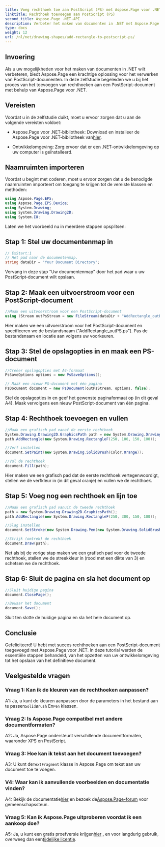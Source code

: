 ```yaml
---
title: Voeg rechthoek toe aan PostScript (PS) met Aspose.Page voor .NET
linktitle: Rechthoek toevoegen aan PostScript (PS)
second_title: Aspose.Page .NET-API
description: Verbeter het maken van documenten in .NET met Aspose.Page. Leer stap voor stap rechthoeken toevoegen aan PostScript-bestanden (PS).
type: docs
weight: 12
url: /nl/net/drawing-shapes/add-rectangle-to-postscript-ps/
---
```

## Invoering

Als u uw mogelijkheden voor het maken van documenten in .NET wilt verbeteren, biedt Aspose.Page een krachtige oplossing voor het verwerken van PostScript-documenten. In deze zelfstudie begeleiden we u bij het proces van het toevoegen van rechthoeken aan een PostScript-document met behulp van Aspose.Page voor .NET.

## Vereisten

Voordat u in de zelfstudie duikt, moet u ervoor zorgen dat u aan de volgende vereisten voldoet:

-  Aspose.Page voor .NET-bibliotheek: Download en installeer de Aspose.Page voor .NET-bibliotheek van[hier](https://releases.aspose.com/page/net/).

- Ontwikkelomgeving: Zorg ervoor dat er een .NET-ontwikkelomgeving op uw computer is geïnstalleerd.

## Naamruimten importeren

Voordat u begint met coderen, moet u ervoor zorgen dat u de benodigde naamruimten importeert om toegang te krijgen tot de vereiste klassen en methoden:

```csharp
using Aspose.Page.EPS;
using Aspose.Page.EPS.Device;
using System.Drawing;
using System.Drawing.Drawing2D;
using System.IO;
```

Laten we het voorbeeld nu in meerdere stappen opsplitsen:

## Stap 1: Stel uw documentenmap in

```csharp
// ExStart:1
// Het pad naar de documentenmap.
string dataDir = "Your Document Directory";
```

Vervang in deze stap "Uw documentenmap" door het pad waar u uw PostScript-document wilt opslaan.

## Stap 2: Maak een uitvoerstroom voor een PostScript-document

```csharp
//Maak een uitvoerstroom voor een PostScript-document
using (Stream outPsStream = new FileStream(dataDir + "AddRectangle_outPS.ps", FileMode.Create))
```

Hier maken we een uitvoerstroom voor het PostScript-document en specificeren we de bestandsnaam ("AddRectangle_outPS.ps"). Pas de bestandsnaam en locatie aan volgens uw voorkeuren.

## Stap 3: Stel de opslagopties in en maak een PS-document

```csharp
//Creëer opslagopties met A4-formaat
PsSaveOptions options = new PsSaveOptions();

// Maak een nieuw PS-document met één pagina
PsDocument document = new PsDocument(outPsStream, options, false);
```

Stel de opslagopties in en geef het gewenste paginaformaat op (in dit geval A4). Maak vervolgens een nieuw PostScript-document van één pagina.

## Stap 4: Rechthoek toevoegen en vullen

```csharp
//Maak een grafisch pad vanaf de eerste rechthoek
System.Drawing.Drawing2D.GraphicsPath path = new System.Drawing.Drawing2D.GraphicsPath();
path.AddRectangle(new System.Drawing.RectangleF(250, 100, 150, 100));

//Verf instellen
document.SetPaint(new System.Drawing.SolidBrush(Color.Orange));

//Vul de rechthoek
document.Fill(path);
```

Hier maken we een grafisch pad dat de eerste rechthoek vertegenwoordigt, stellen we de verfkleur in (in dit geval oranje) en vullen we de rechthoek.

## Stap 5: Voeg nog een rechthoek en lijn toe

```csharp
//Maak een grafisch pad vanuit de tweede rechthoek
path = new System.Drawing.Drawing2D.GraphicsPath();
path.AddRectangle(new System.Drawing.RectangleF(250, 300, 150, 100));

//Slag instellen
document.SetStroke(new System.Drawing.Pen(new System.Drawing.SolidBrush(Color.Red), 3));

//Strijk (omtrek) de rechthoek
document.Draw(path);
```

Net als bij de vorige stap maken we een grafisch pad voor de tweede rechthoek, stellen we de streekkleur in (rood met een dikte van 3) en schetsen we de rechthoek.

## Stap 6: Sluit de pagina en sla het document op

```csharp
//Sluit huidige pagina
document.ClosePage();

//Bewaar het document
document.Save();
```

Sluit ten slotte de huidige pagina en sla het hele document op.

## Conclusie

Gefeliciteerd! U hebt met succes rechthoeken aan een PostScript-document toegevoegd met Aspose.Page voor .NET. In deze tutorial werden de essentiële stappen behandeld, van het opzetten van uw ontwikkelomgeving tot het opslaan van het definitieve document.

## Veelgestelde vragen

### Vraag 1: Kan ik de kleuren van de rechthoeken aanpassen?

A1: Ja, u kunt de kleuren aanpassen door de parameters in het bestand aan te passen`SolidBrush` En`Pen` klassen.

### Vraag 2: Is Aspose.Page compatibel met andere documentformaten?

A2: Ja, Aspose.Page ondersteunt verschillende documentformaten, waaronder XPS en PostScript.

### Vraag 3: Hoe kan ik tekst aan het document toevoegen?

 A3: U kunt de`TextFragment` klasse in Aspose.Page om tekst aan uw document toe te voegen.

### V4: Waar kan ik aanvullende voorbeelden en documentatie vinden?

 A4: Bekijk de documentatie[hier](https://reference.aspose.com/page/net/) en bezoek de[Aspose.Page-forum](https://forum.aspose.com/c/page/39) voor gemeenschapssteun.

### Vraag 5: Kan ik Aspose.Page uitproberen voordat ik een aankoop doe?

 A5: Ja, u kunt een gratis proefversie krijgen[hier](https://releases.aspose.com/) , en voor langdurig gebruik, overweeg dan een[tijdelijke licentie](https://purchase.aspose.com/temporary-license/).
